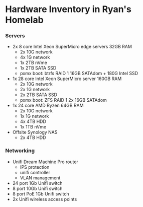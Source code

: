 # Hardware Inventory in Ryan's Homelab


### Servers
* 2x 8 core Intel Xeon SuperMicro edge servers 32GB RAM
    * 2x 10G network
    * 4x 1G network
    * 1x 2TB nVme
    * 1x 2TB SATA SSD
    * pxmx boot: btrfs RAID 1 16GB SATAdom + 180G Intel SSD
* 1x 28 core Intel Xeon SuperMicro server 160GB RAM
    * 2x 10G network
    * 2x 1G network
    * 2x 2TB SATA SSD
    * pxmx boot: ZFS RAID 1 2x 16GB SATAdom
* 1x 24 core AMD Ryzen 64GB RAM
    * 2x 10G network
    * 1x 1G network
    * 4x 4TB HDD
    * 1x 1TB nVme
* Offsite Synology NAS
    * 2x 4TB HDD

### Networking
* Unifi Dream Machine Pro router
    * IPS protection
    * unifi controller
    * VLAN management
* 24 port 1Gb Unifi switch
* 8 port 10Gb Unifi switch
* 8 port PoE 1Gb Unifi switch
* 2x Unifi wireless access points